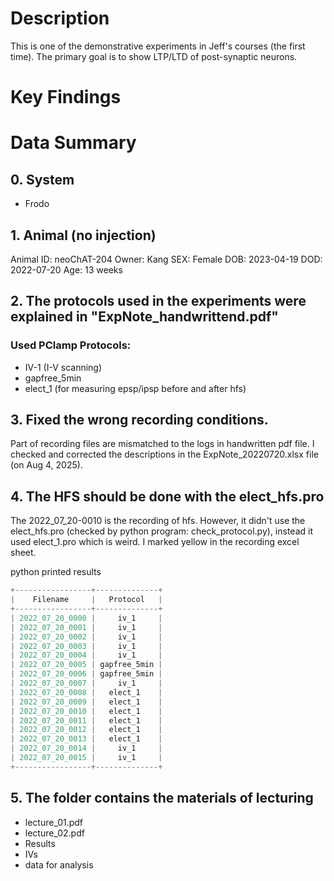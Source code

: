 # Description
This is one of the demonstrative experiments in Jeff's courses (the first time). The primary goal is to show LTP/LTD of post-synaptic neurons.

# Key Findings

# Data Summary
## 0. System
- Frodo

## 1. Animal (no injection)
Animal ID: neoChAT-204
Owner: Kang
SEX: Female
DOB: 2023-04-19
DOD: 2022-07-20
Age: 13 weeks

## 2. The protocols used in the experiments were explained in "ExpNote_handwrittend.pdf"
### Used PClamp Protocols:
- IV-1 (I-V scanning)
- gapfree_5min
- elect_1 (for measuring epsp/ipsp before and after hfs)

## 3. Fixed the wrong recording conditions.
Part of recording files are mismatched to the logs in handwritten pdf file. I checked and corrected the descriptions in the ExpNote_20220720.xlsx file (on Aug 4, 2025).

## 4. The HFS should be done with the elect_hfs.pro
The 2022_07_20-0010 is the recording of hfs. However, it didn't use the elect_hfs.pro (checked by python program: check_protocol.py), instead it used elect_1.pro which is weird. I marked yellow in the recording excel sheet.

python printed results
```python
+-----------------+--------------+
|    Filename     |   Protocol   |
+-----------------+--------------+
| 2022_07_20_0000 |     iv_1     |
| 2022_07_20_0001 |     iv_1     |
| 2022_07_20_0002 |     iv_1     |
| 2022_07_20_0003 |     iv_1     |
| 2022_07_20_0004 |     iv_1     |
| 2022_07_20_0005 | gapfree_5min |
| 2022_07_20_0006 | gapfree_5min |
| 2022_07_20_0007 |     iv_1     |
| 2022_07_20_0008 |   elect_1    |
| 2022_07_20_0009 |   elect_1    |
| 2022_07_20_0010 |   elect_1    |
| 2022_07_20_0011 |   elect_1    |
| 2022_07_20_0012 |   elect_1    |
| 2022_07_20_0013 |   elect_1    |
| 2022_07_20_0014 |     iv_1     |
| 2022_07_20_0015 |     iv_1     |
+-----------------+--------------+
```

## 5. The folder contains the materials of lecturing
- lecture_01.pdf
- lecture_02.pdf
- Results
- IVs
- data for analysis